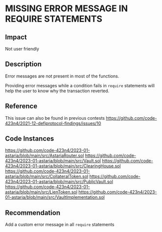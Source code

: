 # MISSING ERROR MESSAGE IN REQUIRE STATEMENTS

## Impact 
Not user friendly

## Description
Error messages are not present in most of the functions. 

Providing error messages while a condition fails in `require` statements will help the user to know why the transaction reverted.

## Reference
This issue can also be found in previous contests
https://github.com/code-423n4/2021-12-defiprotocol-findings/issues/10 

## Code Instances
https://github.com/code-423n4/2023-01-astaria/blob/main/src/AstariaRouter.sol
https://github.com/code-423n4/2023-01-astaria/blob/main/src/Vault.sol
https://github.com/code-423n4/2023-01-astaria/blob/main/src/ClearingHouse.sol
https://github.com/code-423n4/2023-01-astaria/blob/main/src/CollateralToken.sol
https://github.com/code-423n4/2023-01-astaria/blob/main/src/PublicVault.sol
https://github.com/code-423n4/2023-01-astaria/blob/main/src/LienToken.sol
https://github.com/code-423n4/2023-01-astaria/blob/main/src/VaultImplementation.sol

## Recommendation
Add a custom error message in all `require` statements